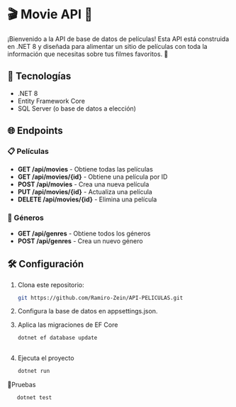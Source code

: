 # 🎬 Movie API 🌟

¡Bienvenido a la API de base de datos de películas! Esta API está construida en .NET 8 y diseñada para alimentar un sitio de películas con toda la información que necesitas sobre tus filmes favoritos. 🚀

## 🚀 Tecnologías

- .NET 8
- Entity Framework Core
- SQL Server (o base de datos a elección)

## 🌐 Endpoints

### 📋 Películas

- **GET /api/movies** - Obtiene todas las películas
- **GET /api/movies/{id}** - Obtiene una película por ID
- **POST /api/movies** - Crea una nueva película
- **PUT /api/movies/{id}** - Actualiza una película
- **DELETE /api/movies/{id}** - Elimina una película

### 🌟 Géneros

- **GET /api/genres** - Obtiene todos los géneros
- **POST /api/genres** - Crea un nuevo género

## 🛠 Configuración

1. Clona este repositorio:
   ```bash
   git https://github.com/Ramiro-Zein/API-PELICULAS.git

2. Configura la base de datos en appsettings.json.

3. Aplica las migraciones de EF Core
   ```bash
   dotnet ef database update
  
4. Ejecuta el proyecto
   ```bash
   dotnet run

🧪Pruebas
```bash
   dotnet test
